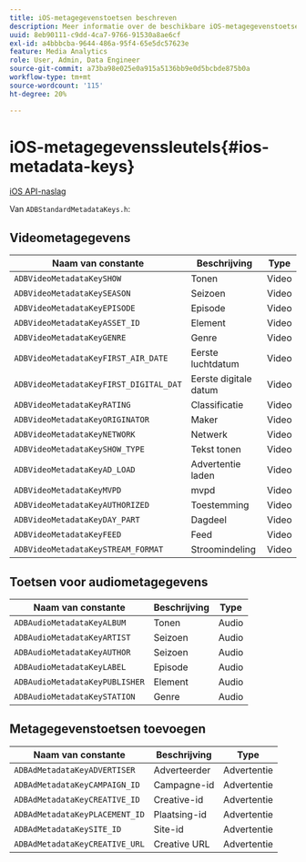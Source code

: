 ```yaml
---
title: iOS-metagegevenstoetsen beschreven
description: Meer informatie over de beschikbare iOS-metagegevenstoetsen.
uuid: 8eb90111-c9dd-4ca7-9766-91530a8ae6cf
exl-id: a4bbbcba-9644-486a-95f4-65e5dc57623e
feature: Media Analytics
role: User, Admin, Data Engineer
source-git-commit: a73ba98e025e0a915a5136bb9e0d5bcbde875b0a
workflow-type: tm+mt
source-wordcount: '115'
ht-degree: 20%

---
```


# iOS-metagegevenssleutels{#ios-metadata-keys}

[iOS API-naslag](https://adobe-marketing-cloud.github.io/media-sdks/reference/ios/)

Van `ADBStandardMetadataKeys.h`:

## Videometagegevens

| Naam van constante | Beschrijving | Type |
|---|---|---|
| `ADBVideoMetadataKeySHOW` | Tonen | Video |
| `ADBVideoMetadataKeySEASON` | Seizoen | Video |
| `ADBVideoMetadataKeyEPISODE` | Episode | Video |
| `ADBVideoMetadataKeyASSET_ID` | Element | Video |
| `ADBVideoMetadataKeyGENRE` | Genre | Video |
| `ADBVideoMetadataKeyFIRST_AIR_DATE` | Eerste luchtdatum | Video |
| `ADBVideoMetadataKeyFIRST_DIGITAL_DAT` | Eerste digitale datum | Video |
| `ADBVideoMetadataKeyRATING` | Classificatie | Video |
| `ADBVideoMetadataKeyORIGINATOR` | Maker | Video |
| `ADBVideoMetadataKeyNETWORK` | Netwerk | Video |
| `ADBVideoMetadataKeySHOW_TYPE` | Tekst tonen | Video |
| `ADBVideoMetadataKeyAD_LOAD` | Advertentie laden | Video |
| `ADBVideoMetadataKeyMVPD` | mvpd | Video |
| `ADBVideoMetadataKeyAUTHORIZED` | Toestemming | Video |
| `ADBVideoMetadataKeyDAY_PART` | Dagdeel | Video |
| `ADBVideoMetadataKeyFEED` | Feed | Video |
| `ADBVideoMetadataKeySTREAM_FORMAT` | Stroomindeling | Video |

## Toetsen voor audiometagegevens

| Naam van constante | Beschrijving | Type |
|---|---|---|
| `ADBAudioMetadataKeyALBUM` | Tonen | Audio |
| `ADBAudioMetadataKeyARTIST` | Seizoen | Audio |
| `ADBAudioMetadataKeyAUTHOR` | Seizoen | Audio |
| `ADBAudioMetadataKeyLABEL` | Episode | Audio |
| `ADBAudioMetadataKeyPUBLISHER` | Element | Audio |
| `ADBAudioMetadataKeySTATION` | Genre | Audio |

## Metagegevenstoetsen toevoegen

| Naam van constante | Beschrijving | Type |
|---|---|---|
| `ADBAdMetadataKeyADVERTISER` | Adverteerder | Advertentie |
| `ADBAdMetadataKeyCAMPAIGN_ID` | Campagne-id | Advertentie |
| `ADBAdMetadataKeyCREATIVE_ID` | Creative-id | Advertentie |
| `ADBAdMetadataKeyPLACEMENT_ID` | Plaatsing-id | Advertentie |
| `ADBAdMetadataKeySITE_ID` | Site-id | Advertentie |
| `ADBAdMetadataKeyCREATIVE_URL` | Creative URL | Advertentie |
